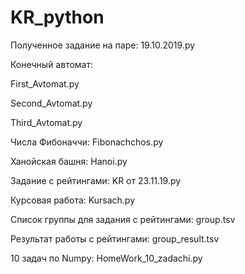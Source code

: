 # KR_python

Полученное задание на паре:
19.10.2019.py  

Конечный автомат:

First_Avtomat.py 

Second_Avtomat.py

Third_Avtomat.py

Числа Фибоначчи:
Fibonachchos.py 
 
Ханойская башня:
Hanoi.py 

Задание с рейтингами: 
KR от 23.11.19.py 

Курсовая работа:
Kursach.py 

Список группы для задания с рейтингами:
group.tsv 

Результат работы с рейтингами:
group_result.tsv

10 задач по Numpy:
HomeWork_10_zadachi.py
